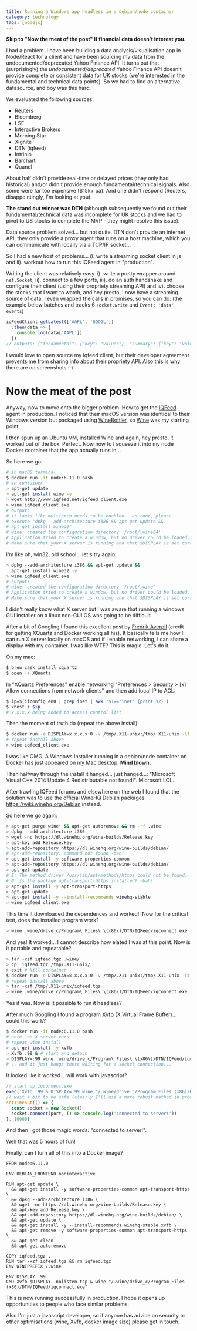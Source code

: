```yaml
---
title: Running a Windows app headless in a debian/node container
category: technology
tags: [nodejs]
---
```

**Skip to "Now the meat of the post" if financial data doesn't interest you.**

I had a problem. I have been building a data analysis/visualisation app in Node/React for
a client and have been sourcing my data from the undocumented/deprecated Yahoo Finance API.
It turns out that (surprisingly) the *undocumented/deprecated* Yahoo Finance API doesn't
provide complete or consistent data for UK stocks (we're interested in the fundamental and
technical data points). So we had to find an alternative datasource, and boy was this hard.

We evaluated the following sources:

* Reuters
* Bloomberg
* LSE
* Interactive Brokers
* Morning Star
* Xignite
* DTN (iqfeed)
* Intrinio
* Barchart
* Quandl

About half didn't provide real-time or delayed prices (they only had historical) and/or
didn't provide enough fundamental/technical signals. Also some were far too expensive ($15k+ pa).
And one didn't respond (Reuters, disappointingly, I'm looking at you).

**The stand out winner was DTN** (although subsequently we found out their fundamental/technical data
  was incomplete for UK stocks and we had to pivot to US stocks to complete the MVP - they might resolve this issue).

Data source problem solved... but not quite. DTN don't provide an internet API, they only provide
a proxy agent that runs on a host machine, which you can communicate with locally via a TCP/IP socket...

So I had a new host of problems... i). write a streaming socket client in js and ii). workout how to run
this IQFeed agent in "production".

Writing the client was relatively easy. i). write a pretty wrapper around `net.Socket`, ii). connect to a
few ports, iii). do an auth handshake and configure their client (using their propriety streaming API) and iv). choose
the stocks that I want to watch, and hey presto, I now have a streaming source of data. I even wrapped the calls
in promises, so you can do: (the example below batches and tracks 6 `socket.write` and `Event: 'data' events`)

```js
iqFeedClient.getLatest(['AAPL', 'GOOGL'])
  .then(data => {
    console.log(data['AAPL'])
  })
// outputs: {"fundamental": {"key": "values"}, "summary": {"key": "values"}}
```
I would love to open source my iqfeed client, but their developer agreement prevents me from sharing
info about their propriety API. Also this is why there are no screenshots :-(

# Now the meat of the post

Anyway, now to move onto the bigger problem. How to get the [IQFeed](http://www.iqfeed.net/) agent in production. I noticed that
their macOS version was identical to their Windows version but packaged using [WineBottler](http://winebottler.kronenberg.org/),
so [Wine](https://www.winehq.org/) was my starting point.

I then spun up an Ubuntu VM, installed Wine and again, hey presto, it worked out of the box. Perfect.
Now how to I squeeze it into my node Docker container that the app actually runs in...

So here we go:

```bash
# in macOS terminal
$ docker run -it node:6.11.0 bash
# in container
> apt-get update
> apt-get install wine -y
> wget http://www.iqfeed.net/iqfeed_client.exe
> wine iqfeed_client.exe
# output:
# it looks like multiarch needs to be enabled.  as root, please
# execute "dpkg --add-architecture i386 && apt-get update &&
# apt-get install wine32"
# wine: created the configuration directory '/root/.wine64'
# Application tried to create a window, but no driver could be loaded.
# Make sure that your X server is running and that $DISPLAY is set correctly.
```
I'm like oh, win32, old school... let's try again:

```bash
> dpkg --add-architecture i386 && apt-get update &&
  apt-get install wine32 -y
> wine iqfeed_client.exe
# output:
# wine: created the configuration directory '/root/.wine'
# Application tried to create a window, but no driver could be loaded.
# Make sure that your X server is running and that $DISPLAY is set correctly.
```
I didn't really know what X server but I was aware that running a windows GUI installer on
a linux non-GUI OS was going to be difficult.

After a bit of Googling I found this excellent post by [Fredrik Averpil](https://fredrikaverpil.github.io/2016/07/31/docker-for-mac-and-gui-applications/)
(credit for getting XQuartz and Docker working all his). It basically tells me how I can
run X server locally on macOS and if I enable networking, I can share a display with
my container. I was like WTF? This is magic. Let's do it.

On my mac:

```bash
$ brew cask install xquartz
$ open -a XQuartz
```
In "XQuartz Preferences" enable networking "Preferences > Security > [x] Allow connections from network clients" and then add local IP to ACL:

```bash
$ ip=$(ifconfig en0 | grep inet | awk '$1=="inet" {print $2}')
$ xhost + $ip
# x.x.x.x being added to access control list
```
Then the moment of truth do (repeat the above install):

```bash
$ docker run -e DISPLAY=x.x.x.x:0 -v /tmp/.X11-unix:/tmp/.X11-unix -it node:6.11.0 bash
# repeat install above
> wine iqfeed_client.exe
```
I was like OMG. A Windows Installer running in a debian/node container on Docker has just appeared on my Mac desktop. **Mind blown.**

Then halfway through the install it hanged... just hanged...: "Microsoft Visual C++ 2014 Update 4 Redistributable not found!". Microsoft LOL.

After trawling IQFeed forums and elsewhere on the web I found that the solution was to use the official
WineHQ Debian packages https://wiki.winehq.org/Debian instead.

So here we go again:

```bash
> apt-get purge wine* && apt-get autoremove && rm -rf .wine
> dpkg --add-architecture i386
> wget -nc https://dl.winehq.org/wine-builds/Release.key
> apt-key add Release.key
> apt-add-repository https://dl.winehq.org/wine-builds/debian/
# apt-add-repository: command not found -bah!
> apt-get install -y software-properties-common
> apt-add-repository https://dl.winehq.org/wine-builds/debian/
> apt-get update
# E: The method driver /usr/lib/apt/methods/https could not be found.
# N: Is the package apt-transport-https installed? -bah!
> apt-get install -y apt-transport-https
> apt-get update
> apt-get install -y --install-recommends winehq-stable
> wine iqfeed_client.exe
```

This time it downloaded the dependences and worked!! Now for the critical test, does
the installed program work?

```bash
> wine .wine/drive_c/Program\ Files\ \(x86\)/DTN/IQFeed/iqconnect.exe
```
And yes! It worked... I cannot describe how elated I was at this point. Now is it
portable and repeatable?

```bash
> tar -xzf iqfeed.tgz .wine/
> cp  iqfeed.tgz /tmp/.X11-unix/
> exit # kill container
$ docker run -e DISPLAY=x.x.x.x:0 -v /tmp/.X11-unix:/tmp/.X11-unix -it node:6.11.0 bash
# repeat install above
> tar -xzf /tmp/.X11-unix/iqfeed.tgz
> wine .wine/drive_c/Program\ Files\ \(x86\)/DTN/IQFeed/iqconnect.exe
```

Yes it was. Now is it possible to run it headless?

After much Googling I found a program [Xvfb](https://en.wikipedia.org/wiki/Xvfb)
(X Virtual Frame Buffer)... could this work?

```bash
$ docker run -it node:6.11.0 bash
# note. no X server vars
# repeat wine install
> apt-get install -y xvfb
> Xvfb :99 & # start and detach
> DISPLAY=:99 wine .wine/drive_c/Program\ Files\ \(x86\)/DTN/IQFeed/iqconnect.exe
# .. and it just hangs there waiting for a socket connection...
```

It looked like it worked... will work with javascript?

```js
// start up iqconnect.exe
exec('Xvfb :99 & DISPLAY=:99 wine "/.wine/drive_c/Program Files (x86)/DTN/IQFeed/iqconnect.exe"')
// wait a bit to be safe (clearly I'll use a more robust method in prod)
setTimeout(() => {
  const socket = new Socket()
  socket.connect(port, () => console.log('connected to server!'))
}, 10000)
```

And then I got those magic words: "connected to server!".

Well that was 5 hours of fun!

Finally, can I turn all of this into a Docker image?

```
FROM node:6.11.0

ENV DEBIAN_FRONTEND noninteractive

RUN apt-get update \
  && apt-get install -y software-properties-common apt-transport-https \
  && dpkg --add-architecture i386 \
  && wget -nc https://dl.winehq.org/wine-builds/Release.key \
  && apt-key add Release.key \
  && apt-add-repository https://dl.winehq.org/wine-builds/debian/ \
  && apt-get update \
  && apt-get install -y --install-recommends winehq-stable xvfb \
  && apt-get remove -y software-properties-common apt-transport-https \
  && apt-get clean
  && apt-get autoremove

COPY iqfeed.tgz .
RUN tar -xzf iqfeed.tgz && rm iqfeed.tgz
ENV WINEPREFIX /.wine

ENV DISPLAY :99
CMD Xvfb $DISPLAY -nolisten tcp & wine "/.wine/drive_c/Program Files (x86)/DTN/IQFeed/iqconnect.exe"
```

This is now running successfully in production. I hope it opens up opportunities
to people who face similar problems.

Also I'm just a javascript developer, so if anyone has advice on security or
other optimisations (wine, Xvfb, docker image size) please get in touch.
